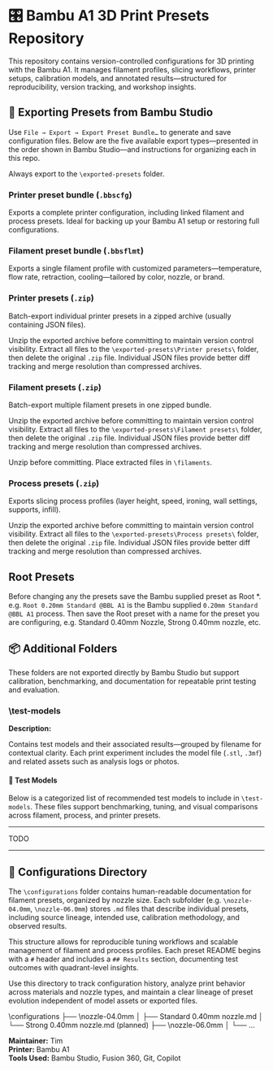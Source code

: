 # 🎛️ Bambu A1 3D Print Presets Repository

This repository contains version-controlled configurations for 3D printing with the Bambu A1. It manages filament profiles, slicing workflows, printer setups, calibration models, and annotated results—structured for reproducibility, version tracking, and workshop insights.

## 🔄 Exporting Presets from Bambu Studio

Use `File → Export → Export Preset Bundle…` to generate and save configuration files. Below are the five available export types—presented in the order shown in Bambu Studio—and instructions for organizing each in this repo.

Always export to the `\exported-presets` folder.

### Printer preset bundle (`.bbscfg`)

Exports a complete printer configuration, including linked filament and process presets. Ideal for backing up your Bambu A1 setup or restoring full configurations.

### Filament preset bundle (`.bbsflmt`)

Exports a single filament profile with customized parameters—temperature, flow rate, retraction, cooling—tailored by color, nozzle, or brand.

### Printer presets (`.zip`)

Batch-export individual printer presets in a zipped archive (usually containing JSON files).

Unzip the exported archive before committing to maintain version control visibility. Extract all files to the `\exported-presets\Printer presets\` folder, then delete the original `.zip` file. Individual JSON files provide better diff tracking and merge resolution than compressed archives.

### Filament presets (`.zip`)

Batch-export multiple filament presets in one zipped bundle.

Unzip the exported archive before committing to maintain version control visibility. Extract all files to the `\exported-presets\Filament presets\` folder, then delete the original `.zip` file. Individual JSON files provide better diff tracking and merge resolution than compressed archives.

Unzip before committing. Place extracted files in `\filaments`.

### Process presets (`.zip`)

Exports slicing process profiles (layer height, speed, ironing, wall settings, supports, infill).

Unzip the exported archive before committing to maintain version control visibility. Extract all files to the `\exported-presets\Process presets\` folder, then delete the original `.zip` file. Individual JSON files provide better diff tracking and merge resolution than compressed archives.

## Root Presets

Before changing any the presets save the Bambu supplied preset as Root *. e.g. `Root 0.20mm Standard @BBL A1` is the Bambu supplied `0.20mm Standard @BBL A1` process. Then save the Root preset with a name for the preset you are configuring, e.g. Standard 0.40mm Nozzle, Strong 0.40mm nozzle, etc.

## 📦 Additional Folders

These folders are not exported directly by Bambu Studio but support calibration, benchmarking, and documentation for repeatable print testing and evaluation.

### \test-models

**Description:**  

Contains test models and their associated results—grouped by filename for contextual clarity. Each print experiment includes the model file (`.stl`, `.3mf`) and related assets such as analysis logs or photos.

#### 🧪 Test Models

Below is a categorized list of recommended test models to include in `\test-models`. These files support benchmarking, tuning, and visual comparisons across filament, process, and printer presets.

---

TODO

---

## 🔧 Configurations Directory

The `\configurations` folder contains human-readable documentation for filament presets, organized by nozzle size. Each subfolder (e.g. `\nozzle-04.0mm`, `\nozzle-06.0mm`) stores `.md` files that describe individual presets, including source lineage, intended use, calibration methodology, and observed results.

This structure allows for reproducible tuning workflows and scalable management of filament and process profiles. Each preset README begins with a `#` header and includes a `## Results` section, documenting test outcomes with quadrant-level insights.

Use this directory to track configuration history, analyze print behavior across materials and nozzle types, and maintain a clear lineage of preset evolution independent of model assets or exported files.

\configurations
├── \nozzle-04.0mm
│   ├── Standard 0.40mm nozzle.md 
│   └── Strong 0.40mm nozzle.md (planned) 
├── \nozzle-06.0mm
│   └── …

**Maintainer:** Tim  
**Printer:** Bambu A1  
**Tools Used:** Bambu Studio, Fusion 360, Git, Copilot